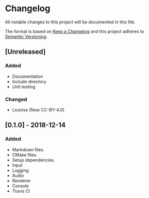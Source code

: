 # Changelog
All notable changes to this project will be documented in this file.

The format is based on [Keep a Changelog](http://keepachangelog.com/en/1.0.0/)
and this project adheres to [Semantic Versioning](http://semver.org/spec/v2.0.0.html).

## [Unreleased]
### Added
* Documentation
* Include directory
* Unit testing

### Changed
* License (Now CC-BY-4.0)

## [0.1.0] - 2018-12-14
### Added
* Markdown files.
* CMake files.
* Setup dependencies.
* Input
* Logging
* Audio
* Renderer
* Console
* Travis CI
